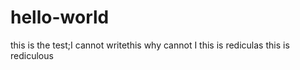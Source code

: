 # hello-world

this is the test;I cannot writethis 
why cannot I 
this is rediculas
this is rediculous


